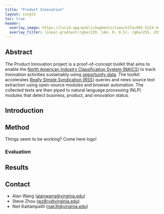 ```yaml
---
title: "Product Innovation"
layout: single
toc: true
header:
  overlay_image: https://lucid.app/publicSegments/view/e1fac901-5124-444a-9fbd-d051a79b5469/image.png
  overlay_filter: linear-gradient(rgba(229, 144, 0, 0.5), rgba(255, 255, 255, 0.5))
---
```



## Abstract
The Product Innovation project is a proof-of-concept toolkit that aims to enable the [North
American Industry Classification System (NAICS)](https://www.census.gov/naics/#:~:text=The%20North%20American%20Industry%20Classification,to%20the%20U.S.%20business%20economy.) to track innovation activities sustainably using
[opportunity data](https://hdsr.mitpress.mit.edu/pub/hnptx6lq/release/10). The toolkit accelerates [Really Simple Syndication (RSS)](https://en.wikipedia.org/wiki/RSS) queries and news
source text extraction using open-source modules and browser automation. The collected texts
are then piped to natural language processing (NLP) modules that detect business, product,
and innovation status.

## Introduction

## Method
Things seem to be working? Come here logo!

### Evaluation

## Results


## Contact
- Alan Wang (alanwang@virginia.edu)
- Steve Zhou (wz8ry@virginia.edu)
- Neil Kattampallil (nak3t@virginia.edu)
